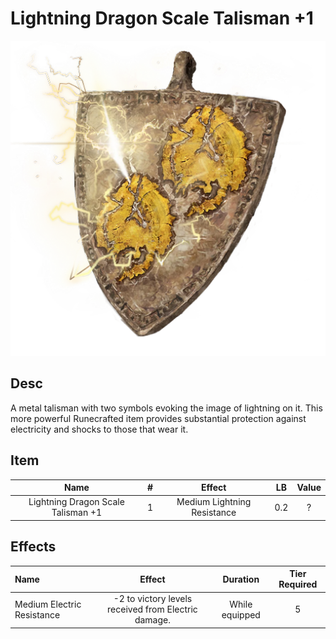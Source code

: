 # Lightning Dragon Scale Talisman +1

![Copyrighted Image](LightningDragonScaleTalisman+1.png)

## Desc

A metal talisman with two symbols evoking the image of lightning on it. This more powerful Runecrafted item provides substantial protection against electricity and shocks to those that wear it.

## Item

|                Name                | # |           Effect           | LB | Value |
| :--------------------------------: | :-: | :-------------------------: | :-: | :---: |
| Lightning Dragon Scale Talisman +1 | 1 | Medium Lightning Resistance | 0.2 |   ?   |

## Effects

| Name                       |                       Effect                       |    Duration    | Tier Required |
| :------------------------- | :-------------------------------------------------: | :------------: | :-----------: |
| Medium Electric Resistance | -2 to victory levels received from Electric damage. | While equipped |       5       |
